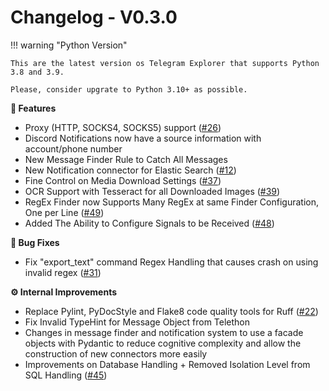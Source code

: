 # Changelog - V0.3.0

!!! warning "Python Version"
    
    This are the latest version os Telegram Explorer that supports Python 3.8 and 3.9.
    
    Please, consider upgrate to Python 3.10+ as possible.

**🚀 Features**

- Proxy (HTTP, SOCKS4, SOCKS5) support ([#26](https://github.com/guibacellar/TEx/issues/26))
- Discord Notifications now have a source information with account/phone number
- New Message Finder Rule to Catch All Messages
- New Notification connector for Elastic Search ([#12](https://github.com/guibacellar/TEx/issues/12))
- Fine Control on Media Download Settings ([#37](https://github.com/guibacellar/TEx/issues/37))
- OCR Support with Tesseract for all Downloaded Images ([#39](https://github.com/guibacellar/TEx/issues/39))
- RegEx Finder now Supports Many RegEx at same Finder Configuration, One per Line ([#49](https://github.com/guibacellar/TEx/issues/49))
- Added The Ability to Configure Signals to be Received ([#48](https://github.com/guibacellar/TEx/issues/48))

**🐛 Bug Fixes**

- Fix "export_text" command Regex Handling that causes crash on using invalid regex ([#31](https://github.com/guibacellar/TEx/issues/31)) 

**⚙️ Internal Improvements**

- Replace Pylint, PyDocStyle and Flake8 code quality tools for Ruff ([#22](https://github.com/guibacellar/TEx/issues/22))
- Fix Invalid TypeHint for Message Object from Telethon 
- Changes in message finder and notification system to use a facade objects with Pydantic to reduce cognitive complexity and allow the construction of new connectors more easily
- Improvements on Database Handling + Removed Isolation Level from SQL Handling ([#45](https://github.com/guibacellar/TEx/issues/45))
